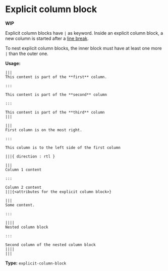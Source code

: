 # Explicit column block

**WIP**

Explicit column blocks have `|` as keyword.
Inside an explicit column block, a new column is started after a [line break](/markup/blocks/separators/line-break.md).

To nest explicit column blocks, the inner block must have at least one more `|` than the outer one.

**Usage:**

```
|||
This content is part of the **first** column.

:::

This content is part of the **second** column

:::

This content is part of the **third** column
|||

|||
First column is on the most right.

:::

This column is to the left side of the first column

|||{ direction : rtl }

|||
Column 1 content

:::

Column 2 content
|||{<attributes for the explicit column block>}

|||
Some content.

:::

||||
Nested column block

:::

Second column of the nested column block
||||
|||
```

**Type:** `explicit-column-block`
